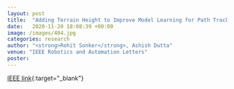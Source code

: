```yaml
---
layout: post
title:  "Adding Terrain Height to Improve Model Learning for Path Tracking on Uneven Terrain by a Four Wheel Robot"
date:   2020-11-20 18:08:39 +00:00
image: /images/404.jpg
categories: research
author: "<strong>Rohit Sonker</strong>, Ashish Dutta"
venue: "IEEE Robotics and Automation Letters"
poster: 
---
```


[IEEE link](https://ieeexplore.ieee.org/document/9265417){:target="_blank"}

